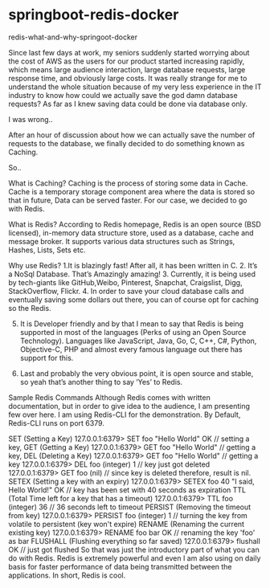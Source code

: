 # springboot-redis-docker
redis-what-and-why-springoot-docker

Since last few days at work, my seniors suddenly started worrying about the cost of AWS as the users for our product started increasing rapidly, which means large audience interaction, large database requests, large response time, and obviously large costs. It was really strange for me to understand the whole situation because of my very less experience in the IT industry to know how could we actually save the god damn database requests? As far as I knew saving data could be done via database only.

I was wrong..

After an hour of discussion about how we can actually save the number of requests to the database, we finally decided to do something known as Caching.

So..

What is Caching?
Caching is the process of storing some data in Cache. Cache is a temporary storage component area where the data is stored so that in future, Data can be served faster.
For our case, we decided to go with Redis.

What is Redis?
According to Redis homepage, Redis is an open source (BSD licensed), in-memory data structure store, used as a database, cache and message broker.
It supports various data structures such as Strings, Hashes, Lists, Sets etc.

Why use Redis?
1.It is blazingly fast! After all, it has been written in C.
2. It’s a NoSql Database. That’s Amazingly amazing!
3. Currently, it is being used by tech-giants like GitHub,Weibo, Pinterest, Snapchat, Craigslist, Digg, StackOverflow, Flickr.
4. In order to save your cloud database calls and eventually saving some dollars out there, you can of course opt for caching so the Redis.

5. It is Developer friendly and by that I mean to say that Redis is being supported in most of the languages (Perks of using an Open Source Technology). Languages like JavaScript, Java, Go, C, C++, C#, Python, Objective-C, PHP and almost every famous language out there has support for this.

6. Last and probably the very obvious point, it is open source and stable, so yeah that’s another thing to say ‘Yes’ to Redis.

Sample Redis Commands
Although Redis comes with written documentation, but in order to give idea to the audience, I am presenting few over here. I am using Redis-CLI for the demonstration. By Default, Redis-CLI runs on port 6379.

SET (Setting a Key)
127.0.0.1:6379> SET foo "Hello World"
OK // setting a key,
GET (Getting a Key)
127.0.0.1:6379> GET foo
"Hello World" // getting a key,
DEL (Deleting a Key)
127.0.0.1:6379> GET foo 
"Hello World" // getting a key
127.0.0.1:6379> DEL foo
(integer) 1 // key just got deleted
127.0.0.1:6379> GET foo
(nil) // since key is deleted therefore, result is nil.
SETEX (Setting a key with an expiry)
127.0.0.1:6379> SETEX foo 40 "I said, Hello World!"
OK // key has been set with 40 seconds as expiration
TTL (Total Time left for a key that has a timeout)
127.0.0.1:6379> TTL foo
(integer) 36 // 36 seconds left to timeout
PERSIST (Removing the timeout from key)
127.0.0.1:6379> PERSIST foo
(integer) 1 // turning the key from volatile to persistent (key won't expire)
RENAME (Renaming the current existing key)
127.0.0.1:6379> RENAME foo bar
OK // renaming the key 'foo' as bar
FLUSHALL (Flushing everything so far saved)
127.0.0.1:6379> flushall
OK // just got flushed
So that was just the introductory part of what you can do with Redis. Redis is extremely powerful and even I am also using on daily basis for faster performance of data being transmitted between the applications.
In short, Redis is cool.

